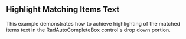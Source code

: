 ##  Highlight Matching Items Text 
This example demonstrates how to achieve highlighting of the matched items text in the RadAutoCompleteBox control's drop down portion.

[//]: <keywords:drop, down>
